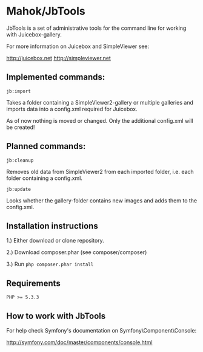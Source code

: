 Mahok/JbTools
=============

JbTools is a set of administrative tools for the command line for working with
Juicebox-gallery.

For more information on Juicebox and SimpleViewer see:

http://juicebox.net
 http://simpleviewer.net

Implemented commands:
---------------------

    jb:import

Takes a folder containing a SimpleViewer2-gallery or multiple galleries and
imports data into a config.xml required for Juicebox.

As of now nothing is moved or changed. Only the additional config.xml will be
created!

Planned commands:
-----------------

    jb:cleanup

Removes old data from SimpleViewer2 from each imported folder, i.e. each folder
containing a config.xml.

    jb:update

Looks whether the gallery-folder contains new images and adds them to the
config.xml.

Installation instructions
-------------------------

1.) Either download or clone repository.

2.) Download composer.phar (see composer/composer)

3.) Run ```php composer.phar install```

Requirements
------------

    PHP >= 5.3.3

How to work with JbTools
------------------------

For help check Symfony's documentation on Symfony\Component\Console:

http://symfony.com/doc/master/components/console.html